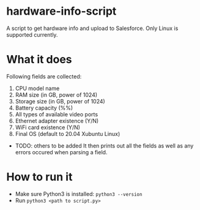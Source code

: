 # hardware-info-script
A script to get hardware info and upload to Salesforce. Only Linux is supported currently.

# What it does
Following fields are collected:
1) CPU model name
2) RAM size (in GB, power of 1024)
3) Storage size (in GB, power of 1024)
4) Battery capacity (%%)
5) All types of available video ports
6) Ethernet adapter existence (Y/N)
7) WiFi card existence (Y/N)
8) Final OS (default to 20.04 Xubuntu Linux)
- TODO: others to be added
It then prints out all the fields as well as any errors occured when parsing a field.

# How to run it
- Make sure Python3 is installed: `python3 --version`
- Run `python3 <path to script.py>`


